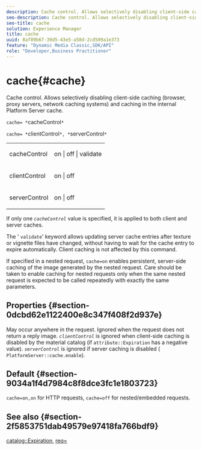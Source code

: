 ```yaml
---
description: Cache control. Allows selectively disabling client-side caching (browser, proxy servers, network caching systems) and caching in the internal Platform Server cache.
seo-description: Cache control. Allows selectively disabling client-side caching (browser, proxy servers, network caching systems) and caching in the internal Platform Server cache.
seo-title: cache
solution: Experience Manager
title: cache
uuid: 8af89b67-39d5-43e5-a58d-2cd509a1e373
feature: "Dynamic Media Classic,SDK/API"
role: "Developer,Business Practitioner"
---
```


# cache{#cache}

Cache control. Allows selectively disabling client-side caching (browser, proxy servers, network caching systems) and caching in the internal Platform Server cache.

 `cache= *`cacheControl`*`

`cache= *`clientControl`*, *`serverControl`*`

<table id="simpletable_CBB5DFBD48B444A4AA806B11299BC43E"> 
 <tr class="strow"> 
  <td class="stentry"> <p><span class="varname"> cacheControl</span> </p> </td> 
  <td class="stentry"> <p>on | off | validate </p></td> 
 </tr> 
 <tr class="strow"> 
  <td class="stentry"> <p><span class="varname"> clientControl </span> </p> </td> 
  <td class="stentry"> <p>on | off </p></td> 
 </tr> 
 <tr class="strow"> 
  <td class="stentry"> <p><span class="varname"> serverControl </span> </p></td> 
  <td class="stentry"> <p>on | off </p></td> 
 </tr> 
</table>

If only one *`cacheControl`* value is specified, it is applied to both client and server caches.

The ' `validate`' keyword allows updating server cache entries after texture or vignette files have changed, without having to wait for the cache entry to expire automatically. Client caching is not affected by this command.

If specified in a nested request, `cache=on` enables persistent, server-side caching of the image generated by the nested request. Care should be taken to enable caching for nested requests only when the same nested request is expected to be called repeatedly with exactly the same parameters.

## Properties {#section-0dcbd62e1122400e8c347f408f2d937e}

May occur anywhere in the request. Ignored when the request does not return a reply image. *`clientControl`* is ignored when client-side caching is disabled by the material catalog (if `attribute::Expiration` has a negative value). *`serverControl`* is ignored if server caching is disabled ( `PlatformServer::cache.enable`).

## Default {#section-9034a1f4d7984c8f8dce3fc1e1803723}

`cache=on,on` for HTTP requests, `cache=off` for nested/embedded requests.

## See also {#section-2f5853751dab49579e97418fa766bdf9}

[catalog::Expiration](../../../../../ir-api/material-cat/image-rendering-api-ref/c-ir-material-catalog/c-ir-material-data-reference/r-ir-expiration-dataref.md#reference-5e93943abff54c93bf85aae3b911a3ce), [req=](../../../../../ir-api/http-protocol/image-rendering-api-ref/c-ir-http-protocol-ref/c-ir-http-protocol-command-reference/r-ir-req.md#reference-792b1a663fb64261bd2de2a209b847fb) 
